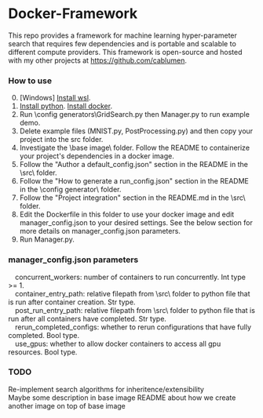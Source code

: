 # Docker-Framework

This repo provides a framework for machine learning hyper-parameter search that requires few dependencies and is portable and scalable to different compute providers. This framework is open-source and hosted with my other projects at https://github.com/cablumen.  

### How to use

0. \[Windows\] [Install wsl](https://learn.microsoft.com/en-us/windows/wsl/install).  
1. [Install python](https://www.python.org/downloads/). [Install docker](https://docker-py.readthedocs.io/en/stable/).  
2. Run \\config generators\\GridSearch.py then Manager.py to run example demo.  
3. Delete example files (MNIST.py, PostProcessing.py) and then copy your project into the src folder.  
4. Investigate the \\base image\\ folder. Follow the README to containerize your project's dependencies in a docker image.  
5. Follow the "Author a default_config.json" section in the README in the \\src\\ folder.  
6. Follow the "How to generate a run_config.json" section in the README in the \\config generator\\ folder.  
7. Follow the "Project integration" section in the README.md in the \\src\\ folder.  
8. Edit the Dockerfile in this folder to use your docker image and edit manager_config.json to your desired settings. See the below section for more details on manager_config.json parameters.  
9. Run Manager.py.  

### manager_config.json parameters

&emsp;concurrent_workers: number of containers to run concurrently. Int type \>= 1.  
&emsp;container_entry_path: relative filepath from \\src\\ folder to python file that is run after container creation. Str type.  
&emsp;post_run_entry_path: relative filepath from \\src\\ folder to python file that is run after all containers have completed. Str type.  
&emsp;rerun_completed_configs: whether to rerun configurations that have fully completed. Bool type.  
&emsp;use_gpus: whether to allow docker containers to access all gpu resources. Bool type.  

### TODO  

Re-implement search algorithms for inheritence/extensibility  
Maybe some description in base image README about how we create another image on top of base image  